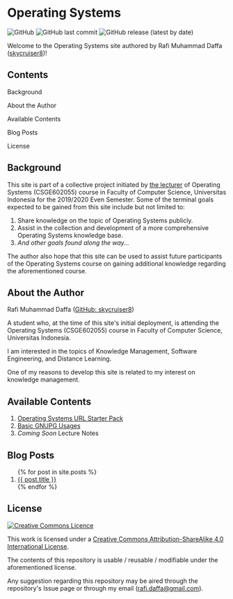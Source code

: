 # Operating Systems

![GitHub](https://img.shields.io/github/license/skycruiser8/os201) ![GitHub last commit](https://img.shields.io/github/last-commit/skycruiser8/os201) ![GitHub release (latest by date)](https://img.shields.io/github/v/release/skycruiser8/os201)

Welcome to the Operating Systems site authored by Rafi Muhammad Daffa ([skycruiser8](https://github.com/skycruiser8/))!



## Contents

Background

About the Author

Available Contents

Blog Posts

License



## Background

This site is part of a collective project initiated by [the lecturer](https://github.com/rms46/) of Operating Systems (CSGE602055) course in Faculty of Computer Science, Universitas Indonesia for the 2019/2020 Even Semester. Some of the terminal goals expected to be gained from this site include but not limited to:

1. Share knowledge on the topic of Operating Systems publicly.
2. Assist in the collection and development of a more comprehensive Operating Systems knowledge base.
3. *And other goals found along the way...*

The author also hope that this site can be used to assist future participants of the Operating Systems course on gaining additional knowledge regarding the aforementioned course.



## About the Author

Rafi Muhammad Daffa ([GitHub: skycruiser8](https://github.com/skycruiser8/))

A student who, at the time of this site's initial deployment, is attending the Operating Systems (CSGE602055) course in Faculty of Computer Science, Universitas Indonesia.

I am interested in the topics of Knowledge Management, Software Engineering, and Distance Learning.

One of my reasons to develop this site is related to my interest on knowledge management.



## Available Contents

1. [Operating Systems URL Starter Pack](URLs/)
2. [Basic GNUPG Usages](https://drive.google.com/open?id=180Ze2bJIG_sSJ_VAsyw2QZOoadg-VLsM)
3. *Coming Soon* Lecture Notes



## Blog Posts

<ol>  {% for post in site.posts %}    <li>      <a href="{{ site.baseurl }}{{ post.url }}">{{ post.title }}</a>    </li>  {% endfor %} </ol>



## License

[![Creative Commons Licence](https://camo.githubusercontent.com/e170e276291254896665fa8f612b99fe5b7dd005/68747470733a2f2f692e6372656174697665636f6d6d6f6e732e6f72672f6c2f62792d73612f342e302f38387833312e706e67)](http://creativecommons.org/licenses/by-sa/4.0/)

This work is licensed under a [Creative Commons Attribution-ShareAlike 4.0 International License](http://creativecommons.org/licenses/by-sa/4.0/).

The contents of this repository is usable / reusable / modifiable under the aforementioned license.

Any suggestion regarding this repository may be aired through the repository's Issue page or through my email ([rafi.daffa@gmail.com](mailto:rafi.daffa@gmail.com)).